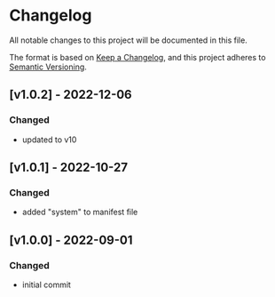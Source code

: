 # Changelog

All notable changes to this project will be documented in this file.

The format is based on [Keep a Changelog](https://keepachangelog.com/en/1.0.0/), and this project adheres to [Semantic Versioning](https://semver.org/spec/v2.0.0.html).

## [v1.0.2] - 2022-12-06

### Changed

- updated to v10

## [v1.0.1] - 2022-10-27

### Changed

- added "system" to manifest file


## [v1.0.0] - 2022-09-01

### Changed

- initial commit

